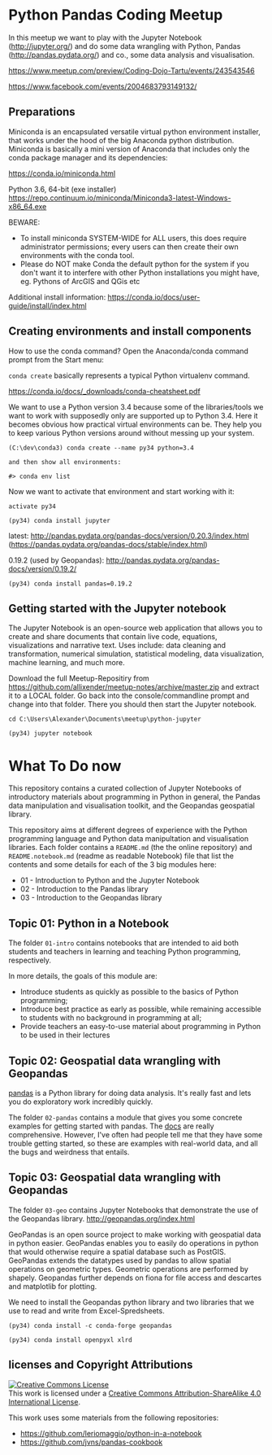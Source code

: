 # Python Pandas Coding Meetup

In this meetup we want to play with the 
Jupyter Notebook (http://jupyter.org/) and do some data 
wrangling with Python, Pandas (http://pandas.pydata.org/) and co.,
some data analysis and visualisation.

https://www.meetup.com/preview/Coding-Dojo-Tartu/events/243543546

https://www.facebook.com/events/2004683793149132/

## Preparations

Miniconda is an encapsulated versatile virtual python environment installer, 
that works under the hood of the big Anaconda python distribution.
Miniconda is basically a mini version of Anaconda that includes only the conda package manager and its dependencies:

https://conda.io/miniconda.html

Python 3.6, 64-bit (exe installer)
https://repo.continuum.io/miniconda/Miniconda3-latest-Windows-x86_64.exe

BEWARE:

- To install miniconda SYSTEM-WIDE for ALL users, this does require administrator permissions; 
  every users can then create their own environments with the conda tool.
- Please do NOT make Conda the default python for the system if you don't want it to interfere with other Python installations you might have,
  eg. Pythons of ArcGIS and QGis etc

Additional install information:
https://conda.io/docs/user-guide/install/index.html

## Creating environments and install components

How to use the conda command? Open the Anaconda/conda command prompt from the Start menu:

`conda create` basically represents a typical Python virtualenv command.

https://conda.io/docs/_downloads/conda-cheatsheet.pdf

We want to use a Python version 3.4 because some of the libraries/tools we want to work with supposedly only are supported up to Python 3.4.
Here it becomes obvious how practical virtual environments can be. They help you to keep various Python versions around without messing up your system.
 
```shell
(C:\dev\conda3) conda create --name py34 python=3.4

and then show all environments:

#> conda env list
```

Now we want to activate that environment and start working with it:

```shell
activate py34
```

```shell
(py34) conda install jupyter
```

latest: http://pandas.pydata.org/pandas-docs/version/0.20.3/index.html (https://pandas.pydata.org/pandas-docs/stable/index.html)

0.19.2 (used by Geopandas): http://pandas.pydata.org/pandas-docs/version/0.19.2/

```shell
(py34) conda install pandas=0.19.2
```

## Getting started with the Jupyter notebook

The Jupyter Notebook is an open-source web application that allows you to create and share documents that contain live code, 
equations, visualizations and narrative text. Uses include: data cleaning and transformation, numerical simulation, statistical modeling, 
data visualization, machine learning, and much more.

Download the full Meetup-Repositiry from https://github.com/allixender/meetup-notes/archive/master.zip and 
extract it to a LOCAL folder.
Go back into the console/commandline prompt and change into that folder. There you should then start the Jupyter notebook.

```shell
cd C:\Users\Alexander\Documents\meetup\python-jupyter

(py34) jupyter notebook
```

# What To Do now 

This repository contains a curated collection of Jupyter Notebooks of 
introductory materials about programming in Python in general, the Pandas data manipulation and visualisation toolkit, 
and the Geopandas geospatial library.

This repository aims at different degrees of experience with the Python programming language and Python data manipultation and visualisation libraries.
Each folder contains a `README.md` (the the online repository) and `README.notebook.md` (readme as readable Notebook) 
file that list the contents and some details for each of the 3 big modules here:

* 01 - Introduction to Python and the Jupyter Notebook
* 02 - Introduction to the Pandas library
* 03 - Introduction to the Geopandas library

## Topic 01: Python in a Notebook

The folder `01-intro` contains notebooks that are intended to aid both students and teachers in learning and teaching 
Python programming, respectively.

In more details, the goals of this module are:

- Introduce students as quickly as possible to the basics of Python programming;
- Introduce best practice as early as possible, while remaining accessible to students with no background in programming at all;
- Provide teachers an easy-to-use material about programming in Python to be used in their lectures

## Topic 02: Geospatial data wrangling with Geopandas

[pandas](http://pandas.pydata.org/) is a Python library for doing
data analysis. It's really fast and lets you do exploratory work
incredibly quickly.

The folder `02-pandas` contains a module that gives you some concrete examples for
getting started with pandas. The [docs](http://pandas.pydata.org/pandas-docs/stable/)
are really comprehensive. However, I've often had people
tell me that they have some trouble getting started, so these are
examples with real-world data, and all the bugs and weirdness
that entails.

## Topic 03: Geospatial data wrangling with Geopandas

The folder `03-geo` contains Jupyter Notebooks that demonstrate the use of the Geopandas library. 
http://geopandas.org/index.html

GeoPandas is an open source project to make working with geospatial data in python easier. 
GeoPandas enables you to easily do operations in python that would otherwise require a spatial database such as PostGIS.
GeoPandas extends the datatypes used by pandas to allow spatial operations on geometric types. Geometric operations are performed by shapely. 
Geopandas further depends on fiona for file access and descartes and matplotlib for plotting.

We need to install the Geopandas python library and two libraries that we use to read and write from Excel-Spredsheets.

```shell
(py34) conda install -c conda-forge geopandas

(py34) conda install openpyxl xlrd
```

## licenses and Copyright Attributions

<a rel="license" href="http://creativecommons.org/licenses/by-sa/4.0/">
<img alt="Creative Commons License" style="border-width:0" src="https://i.creativecommons.org/l/by-sa/4.0/80x15.png" /></a>
<br />
This work is licensed under a <a rel="license" href="http://creativecommons.org/licenses/by-sa/4.0/">Creative Commons Attribution-ShareAlike 4.0 International License</a>.

This work uses some materials from the following repositories:
- https://github.com/leriomaggio/python-in-a-notebook
- https://github.com/jvns/pandas-cookbook